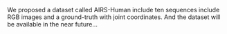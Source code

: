We proposed a dataset called AIRS-Human include ten sequences include RGB images and a ground-truth with joint coordinates. And the dataset will be available in the near future...
